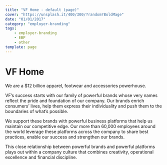 ```yaml
---
title: "VF Home - default (page)"
cover: "https://unsplash.it/400/300/?random?BoldMage"
date: "01/01/2017"
category: "employer-branding"
tags:
    - employer-branding
    - EBP
    - other
template: page
---
```


# VF Home

We are a $12 billion apparel, footwear and accessories powerhouse.

VF’s success starts with our family of powerful brands whose very names reflect the pride and foundation of our company. Our brands enrich consumers’ lives, help them express their individuality and push them to the boundaries of what’s possible.

We support these brands with powerful business platforms that help us maintain our competitive edge. Our more than 60,000 employees around the world leverage these platforms across the company to share best practices, enable our success and strengthen our brands.

This close relationship between powerful brands and powerful platforms plays out within a company culture that combines creativity, operational excellence and financial discipline.
